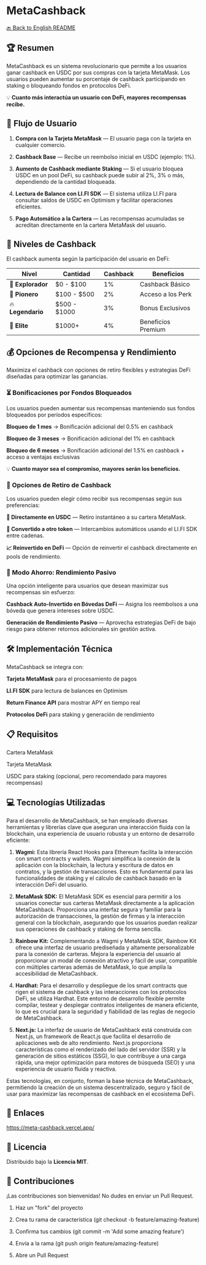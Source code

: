 # MetaCashback

[🔙 Back to English README](../README.md)

## 🏆 Resumen
MetaCashback es un sistema revolucionario que permite a los usuarios ganar cashback en USDC por sus compras con la tarjeta MetaMask. Los usuarios pueden aumentar su porcentaje de cashback participando en staking o bloqueando fondos en protocolos DeFi.

💡 **Cuanto más interactúa un usuario con DeFi, mayores recompensas recibe.**

## 🚀 Flujo de Usuario

1. **Compra con la Tarjeta MetaMask** — El usuario paga con la tarjeta en cualquier comercio.

2. **Cashback Base** — Recibe un reembolso inicial en USDC (ejemplo: 1%).

3. **Aumento de Cashback mediante Staking** — Si el usuario bloquea USDC en un pool DeFi, su cashback puede subir al 2%, 3% o más, dependiendo de la cantidad bloqueada.

4. **Lectura de Balance con LI.FI SDK** — El sistema utiliza LI.FI para consultar saldos de USDC en Optimism y facilitar operaciones eficientes.

5. **Pago Automático a la Cartera** — Las recompensas acumuladas se acreditan directamente en la cartera MetaMask del usuario.

## 🎯 Niveles de Cashback

El cashback aumenta según la participación del usuario en DeFi:

| Nivel | Cantidad | Cashback | Beneficios |
|-------|--------------|----------|----------|
| 🔰 **Explorador** | $0 - $100 | 1% | Cashback Básico |
| 🚀 **Pionero** | $100 - $500 | 2% | Acceso a los Perk |
| 🔥 **Legendario** | $500 - $1000 | 3% | Bonus Exclusivos |
| 👑 **Elite** | $1000+ | 4% | Beneficios Premium |

## 💰 Opciones de Recompensa y Rendimiento

Maximiza el cashback con opciones de retiro flexibles y estrategias DeFi diseñadas para optimizar las ganancias.

### ⏳ Bonificaciones por Fondos Bloqueados

Los usuarios pueden aumentar sus recompensas manteniendo sus fondos bloqueados por períodos específicos:

**Bloqueo de 1 mes** → Bonificación adicional del 0.5% en cashback

**Bloqueo de 3 meses** → Bonificación adicional del 1% en cashback

**Bloqueo de 6 meses** → Bonificación adicional del 1.5% en cashback + acceso a ventajas exclusivas

💡 **Cuanto mayor sea el compromiso, mayores serán los beneficios.**

### 🔄 Opciones de Retiro de Cashback

Los usuarios pueden elegir cómo recibir sus recompensas según sus preferencias:

**💸 Directamente en USDC** — Retiro instantáneo a su cartera MetaMask.

**🔄 Convertido a otro token** — Intercambios automáticos usando el LI.FI SDK entre cadenas.

**📈 Reinvertido en DeFi** — Opción de reinvertir el cashback directamente en pools de rendimiento.

### 🏦 Modo Ahorro: Rendimiento Pasivo

Una opción inteligente para usuarios que desean maximizar sus recompensas sin esfuerzo:

**Cashback Auto-Invertido en Bóvedas DeFi** — Asigna los reembolsos a una bóveda que genera intereses sobre USDC.

**Generación de Rendimiento Pasivo** — Aprovecha estrategias DeFi de bajo riesgo para obtener retornos adicionales sin gestión activa.

## 🛠️ Implementación Técnica

MetaCashback se integra con:

**Tarjeta MetaMask** para el procesamiento de pagos  

**LI.FI SDK** para lectura de balances en Optimism  

**Return Finance API** para mostrar APY en tiempo real  

**Protocolos DeFi** para staking y generación de rendimiento

## 📋 Requisitos

Cartera MetaMask

Tarjeta MetaMask

USDC para staking (opcional, pero recomendado para mayores recompensas)

## 💻 Tecnologías Utilizadas

Para el desarrollo de MetaCashback, se han empleado diversas herramientas y librerías clave que aseguran una interacción fluida con la blockchain, una experiencia de usuario robusta y un entorno de desarrollo eficiente:

1. **Wagmi:** Esta librería React Hooks para Ethereum facilita la interacción con smart contracts y wallets. Wagmi simplifica la conexión de la aplicación con la blockchain, la lectura y escritura de datos en contratos, y la gestión de transacciones. Esto es fundamental para las funcionalidades de staking y el cálculo de cashback basado en la interacción DeFi del usuario.

2. **MetaMask SDK:** El MetaMask SDK es esencial para permitir a los usuarios conectar sus carteras MetaMask directamente a la aplicación MetaCashback. Proporciona una interfaz segura y familiar para la autorización de transacciones, la gestión de firmas y la interacción general con la blockchain, asegurando que los usuarios puedan realizar sus operaciones de cashback y staking de forma sencilla.

3. **Rainbow Kit:** Complementando a Wagmi y MetaMask SDK, Rainbow Kit ofrece una interfaz de usuario prediseñada y altamente personalizable para la conexión de carteras. Mejora la experiencia del usuario al proporcionar un modal de conexión atractivo y fácil de usar, compatible con múltiples carteras además de MetaMask, lo que amplía la accesibilidad de MetaCashback.

4. **Hardhat:** Para el desarrollo y despliegue de los smart contracts que rigen el sistema de cashback y las interacciones con los protocolos DeFi, se utiliza Hardhat. Este entorno de desarrollo flexible permite compilar, testear y desplegar contratos inteligentes de manera eficiente, lo que es crucial para la seguridad y fiabilidad de las reglas de negocio de MetaCashback.

5. **Next.js:** La interfaz de usuario de MetaCashback está construida con Next.js, un framework de React.js que facilita el desarrollo de aplicaciones web de alto rendimiento. Next.js proporciona características como el renderizado del lado del servidor (SSR) y la generación de sitios estáticos (SSG), lo que contribuye a una carga rápida, una mejor optimización para motores de búsqueda (SEO) y una experiencia de usuario fluida y reactiva.

Estas tecnologías, en conjunto, forman la base técnica de MetaCashback, permitiendo la creación de un sistema descentralizado, seguro y fácil de usar para maximizar las recompensas de cashback en el ecosistema DeFi.

## 🔗 Enlaces

https://meta-cashback.vercel.app/

## 📄 Licencia

Distribuido bajo la **Licencia MIT**.

## 👥 Contribuciones

¡Las contribuciones son bienvenidas! No dudes en enviar un Pull Request.

1. Haz un "fork" del proyecto

2. Crea tu rama de característica (git checkout -b feature/amazing-feature)

3. Confirma tus cambios (git commit -m 'Add some amazing feature')

4. Envía a la rama (git push origin feature/amazing-feature)

5. Abre un Pull Request